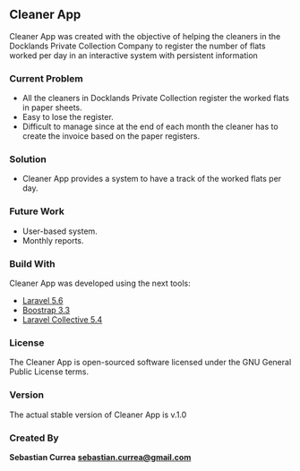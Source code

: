 
## Cleaner App

Cleaner App was created with the objective of helping the cleaners in the Docklands Private Collection Company to register the number of flats worked per day in an interactive system with persistent information

### Current Problem

* All the cleaners in Docklands Private Collection register the worked flats in paper sheets.
* Easy to lose the register.
* Difficult to manage since at the end of each month the cleaner has to create the invoice based on the paper registers.

### Solution

* Cleaner App provides a system to have a track of the worked flats per day.

### Future Work

* User-based system.
* Monthly reports.

### Build With

Cleaner App was developed using the next tools:

* [Laravel 5.6](https://laravel.com/docs/5.6)
* [Boostrap 3.3](https://getbootstrap.com/docs/3.3/)	
* [Laravel Collective 5.4](https://laravelcollective.com/docs/5.0/html)

### License

The Cleaner App is open-sourced software licensed under the GNU General Public License terms.

### Version

The actual stable version of Cleaner App is v.1.0

### Created By

**Sebastian Currea**
**sebastian.currea@gmail.com**
